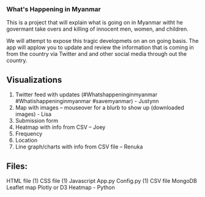 ### What's Happening in Myanmar

This is a project that will explain what is going on in Myanmar witht he govermant take overs and killing of innocent men, women, and children. 

We will attempt to expose this tragic developmets on an on going basis. The app will applow you to update and review the information that is coming in from the country via Twitter and and other social media through out the country. 

## Visualizations
1. Twitter feed with updates (#Whatshappeninginmyanmar #Whatishappeninginmyanmar #savemyanmar) - Justynn
2. Map with images – mouseover for a blurb to show up (downloaded images) - Lisa
3. Submission form  
4. Heatmap with info from CSV – Joey
5. Frequency
6. Location 
7. Line graph/charts with info from CSV file – Renuka 

## Files:
HTML file (1)
CSS file (1)
Javascript
App.py 
Config.py (1)
CSV file
MongoDB
Leaflet map
Plotly or D3 
Heatmap - Python 
